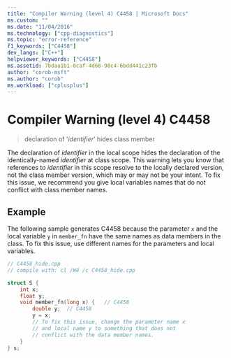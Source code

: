 ```yaml
---
title: "Compiler Warning (level 4) C4458 | Microsoft Docs"
ms.custom: ""
ms.date: "11/04/2016"
ms.technology: ["cpp-diagnostics"]
ms.topic: "error-reference"
f1_keywords: ["C4458"]
dev_langs: ["C++"]
helpviewer_keywords: ["C4458"]
ms.assetid: 7bdaa1b1-0caf-4d68-98c4-6bdd441c23fb
author: "corob-msft"
ms.author: "corob"
ms.workload: ["cplusplus"]
---
```

# Compiler Warning (level 4) C4458
  
> declaration of '*identifier*' hides class member
  
The declaration of *identifier* in the local scope hides the declaration of the identically-named *identifier* at class scope. This warning lets you know that references to *identifier* in this scope resolve to the locally declared version, not the class member version, which may or may not be your intent. To fix this issue, we recommend you give local variables names that do not conflict with class member names.  
    
## Example
  
The following sample generates C4458 because the parameter `x` and the local variable `y` in `member_fn` have the same names as data members in the class. To fix this issue, use different names for the parameters and local variables.  
  
```cpp  
// C4458_hide.cpp
// compile with: cl /W4 /c C4458_hide.cpp

struct S {
    int x;
    float y;
    void member_fn(long x) {   // C4458
        double y;  // C4458
        y = x;  
        // To fix this issue, change the parameter name x
        // and local name y to something that does not 
        // conflict with the data member names.
    }
} s;
```  
